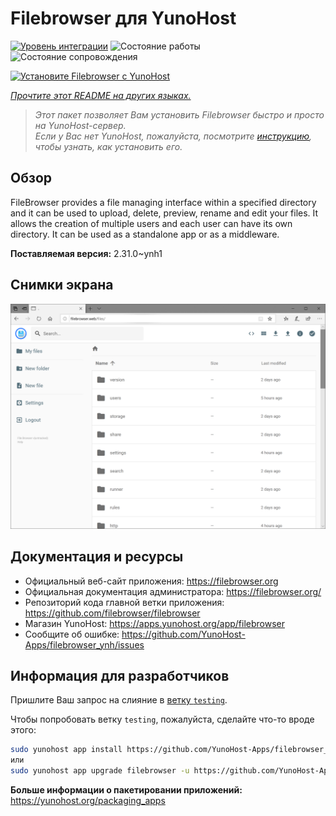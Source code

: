 <!--
Важно: этот README был автоматически сгенерирован <https://github.com/YunoHost/apps/tree/master/tools/readme_generator>
Он НЕ ДОЛЖЕН редактироваться вручную.
-->

# Filebrowser для YunoHost

[![Уровень интеграции](https://dash.yunohost.org/integration/filebrowser.svg)](https://ci-apps.yunohost.org/ci/apps/filebrowser/) ![Состояние работы](https://ci-apps.yunohost.org/ci/badges/filebrowser.status.svg) ![Состояние сопровождения](https://ci-apps.yunohost.org/ci/badges/filebrowser.maintain.svg)

[![Установите Filebrowser с YunoHost](https://install-app.yunohost.org/install-with-yunohost.svg)](https://install-app.yunohost.org/?app=filebrowser)

*[Прочтите этот README на других языках.](./ALL_README.md)*

> *Этот пакет позволяет Вам установить Filebrowser быстро и просто на YunoHost-сервер.*  
> *Если у Вас нет YunoHost, пожалуйста, посмотрите [инструкцию](https://yunohost.org/install), чтобы узнать, как установить его.*

## Обзор

FileBrowser provides a file managing interface within a specified directory and it can be used to upload, delete, preview, rename and edit your files. It allows the creation of multiple users and each user can have its own directory. It can be used as a standalone app or as a middleware.


**Поставляемая версия:** 2.31.0~ynh1

## Снимки экрана

![Снимок экрана Filebrowser](./doc/screenshots/screenshot.PNG)

## Документация и ресурсы

- Официальный веб-сайт приложения: <https://filebrowser.org>
- Официальная документация администратора: <https://filebrowser.org/>
- Репозиторий кода главной ветки приложения: <https://github.com/filebrowser/filebrowser>
- Магазин YunoHost: <https://apps.yunohost.org/app/filebrowser>
- Сообщите об ошибке: <https://github.com/YunoHost-Apps/filebrowser_ynh/issues>

## Информация для разработчиков

Пришлите Ваш запрос на слияние в [ветку `testing`](https://github.com/YunoHost-Apps/filebrowser_ynh/tree/testing).

Чтобы попробовать ветку `testing`, пожалуйста, сделайте что-то вроде этого:

```bash
sudo yunohost app install https://github.com/YunoHost-Apps/filebrowser_ynh/tree/testing --debug
или
sudo yunohost app upgrade filebrowser -u https://github.com/YunoHost-Apps/filebrowser_ynh/tree/testing --debug
```

**Больше информации о пакетировании приложений:** <https://yunohost.org/packaging_apps>
